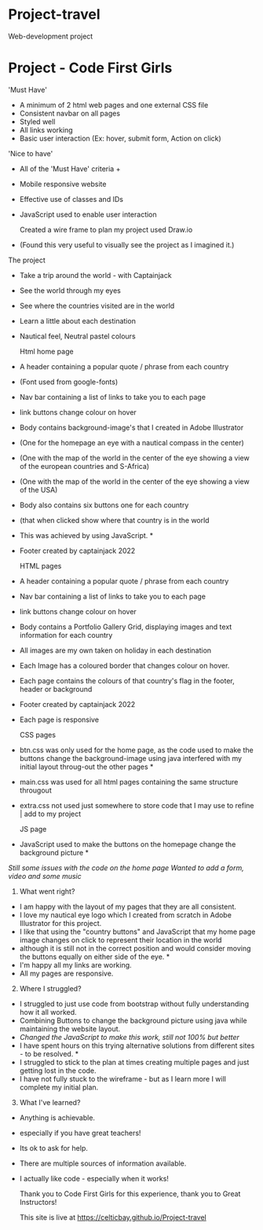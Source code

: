 # Project-travel
Web-development project

# Project - Code First Girls
           

 'Must Have'
- A minimum of 2 html web pages and one external CSS file
- Consistent navbar on all pages
- Styled well
- All links working
- Basic user interaction (Ex: hover, submit form, Action on click)


 'Nice to have'
- All of the 'Must Have' criteria +
- Mobile responsive website
- Effective use of classes and IDs
- JavaScript used to enable user interaction


   Created a wire frame to plan my project used Draw.io
 - (Found this very useful to visually see the project as I imagined it.)
 
 

  The project
- Take a trip around the world - with Captainjack
- See the world through my eyes
- See where the countries visited are in the world
- Learn a little about each destination
- Nautical feel, Neutral pastel colours 


  Html home page
- A header containing a popular quote / phrase from each country
- (Font used from google-fonts)
- Nav bar containing a list of links to take you to each page
- link buttons change colour on hover
- Body contains background-image's that I created in Adobe     Illustrator 
- (One for the homepage an eye with a nautical compass in the center)
- (One with the map of the world in the center of the eye showing a view of the european countries and S-Africa)
- (One with the map of the world in the center of the eye showing a view of the USA)
- Body also contains six buttons one for each country
- (that when clicked show where that country is in the world
- This was achieved by using JavaScript. *
- Footer created by captainjack 2022


  HTML pages
- A header containing a popular quote / phrase from each country
- Nav bar containing a list of links to take you to each page
- link buttons change colour on hover
- Body contains a Portfolio Gallery Grid, displaying images and text information for each country
- All images are my own taken on holiday in each destination
- Each Image has a coloured border that changes colour on hover.
- Each page contains the colours of that country's flag in the footer, header or background
- Footer created by captainjack 2022
- Each page is responsive 

  CSS pages
- btn.css was only used for the home page, as the code used to make the buttons change the background-image
 using java interfered with my initial layout throug-out the other pages *
- main.css was used for all html pages containing the same structure througout
- extra.css not used just somewhere to store code that I may use to refine | add to my project


  JS page
- JavaScript used to make the buttons on the homepage change the background picture *


 *Still some issues with the code on the home page*
 *Wanted to add a form, video and some music*



1. What went right?
- I am happy with the layout of my pages that they are all consistent.
- I love my nautical eye logo which I created from scratch in Adobe Illustrator for this project.
- I like that using the "country buttons" and JavaScript that my home page image changes on click to represent their location in the world
- although it is still not in the correct position and would consider moving the buttons equally on either side of the eye. *
- I'm happy all my links are working.
- All my pages are responsive.

2. Where I struggled?
- I struggled to just use code from bootstrap without fully understanding how it all worked.
- Combining Buttons to change the background picture using java while maintaining the website layout.
- *Changed the JavaScript to make this work, still not 100% but better*
- I have spent hours on this trying alternative solutions from different sites - to be resolved. *
- I struggled to stick to the plan at times creating multiple pages and just getting lost in the code.
- I have not fully stuck to the wireframe - but as I learn more I will complete my initial plan.


3. What I've learned?
- Anything is achievable.
- especially if you have great teachers!
- Its ok to ask for help.
- There are multiple sources of information available.
- I actually like code - especially when it works!




  Thank you to Code First Girls for this experience, thank you to Great Instructors!
  
  
  This site is live at https://celticbay.github.io/Project-travel
 





